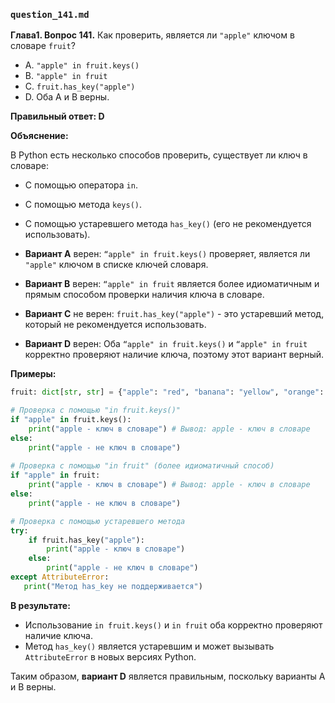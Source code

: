 ### `question_141.md`

**Глава1. Вопрос 141.** Как проверить, является ли `"apple"` ключом в словаре `fruit`?

- A.  `"apple" in fruit.keys()`
- B.  `"apple" in fruit`
- C.  `fruit.has_key("apple")`
- D.  Оба A и B верны.

**Правильный ответ: D**

**Объяснение:**

В Python есть несколько способов проверить, существует ли ключ в словаре:
*  С помощью оператора `in`.
*  С помощью метода `keys()`.
*  С помощью устаревшего метода `has_key()` (его не рекомендуется использовать).

*   **Вариант A** верен: `“apple" in fruit.keys()` проверяет, является ли `"apple"` ключом в списке ключей словаря.

*   **Вариант B** верен: `“apple" in fruit` является более идиоматичным и прямым способом проверки наличия ключа в словаре.

*   **Вариант C** не верен: `fruit.has_key("apple")` - это устаревший метод, который не рекомендуется использовать.

*   **Вариант D** верен: Оба `“apple" in fruit.keys()` и `“apple" in fruit` корректно проверяют наличие ключа, поэтому этот вариант верный.

**Примеры:**

```python
fruit: dict[str, str] = {"apple": "red", "banana": "yellow", "orange": "orange"}

# Проверка с помощью "in fruit.keys()"
if "apple" in fruit.keys():
    print("apple - ключ в словаре") # Вывод: apple - ключ в словаре
else:
    print("apple - не ключ в словаре")
    
# Проверка с помощью "in fruit" (более идиоматичный способ)
if "apple" in fruit:
    print("apple - ключ в словаре") # Вывод: apple - ключ в словаре
else:
    print("apple - не ключ в словаре")

# Проверка с помощью устаревшего метода
try:
    if fruit.has_key("apple"):
        print("apple - ключ в словаре")
    else:
        print("apple - не ключ в словаре")
except AttributeError:
   print("Метод has_key не поддерживается")
```

**В результате:**

*   Использование `in fruit.keys()` и `in fruit` оба корректно проверяют наличие ключа.
*  Метод `has_key()` является устаревшим и может вызывать `AttributeError` в новых версиях Python.

Таким образом, **вариант D** является правильным, поскольку варианты А и B верны.

